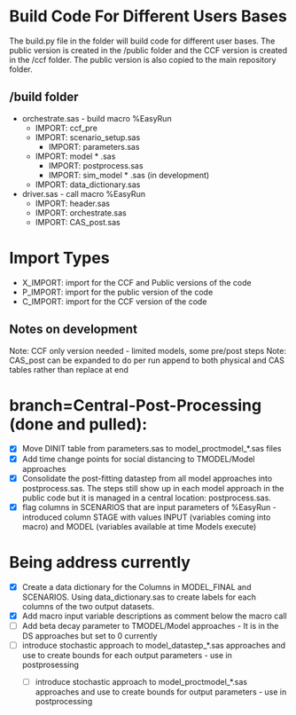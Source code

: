 # Build Code For Different Users Bases
The build.py file in the folder will build code for different user bases.  The public version is created in the /public folder and the CCF version is created in the /ccf folder.  The public version is also copied to the main repository folder.

## /build folder
- orchestrate.sas - build macro %EasyRun
    - IMPORT: ccf_pre
    - IMPORT: scenario_setup.sas
        - IMPORT: parameters.sas
    - IMPORT: model * .sas
        - IMPORT: postprocess.sas
        - IMPORT: sim_model * .sas (in development)
    - IMPORT: data_dictionary.sas
- driver.sas - call macro %EasyRun
    - IMPORT: header.sas
    - IMPORT: orchestrate.sas
    - IMPORT: CAS_post.sas

# Import Types
- X_IMPORT: import for the CCF and Public versions of the code
- P_IMPORT: import for the public version of the code
- C_IMPORT: import for the CCF version of the code

## Notes on development
Note: CCF only version needed - limited models, some pre/post steps
Note: CAS_post can be expanded to do per run append to both physical and CAS tables rather than replace at end

# branch=Central-Post-Processing (done and pulled):
- [x] Move DINIT table from parameters.sas to model_proctmodel_*.sas files
- [x] Add time change points for social distancing to TMODEL/Model approaches
- [x] Consolidate the post-fitting datastep from all model approaches into postprocess.sas.  The steps still show up in each model approach in the public code but it is managed in a central location: postprocess.sas.
- [X] flag columns in SCENARIOS that are input parameters of %EasyRun - introduced column STAGE with values INPUT (variables coming into macro) and MODEL (variables available at time Models execute)

# Being address currently
- [X] Create a data dictionary for the Columns in MODEL_FINAL and SCENARIOS.  Using data_dictionary.sas to create labels for each columns of the two output datasets.
- [X] Add macro input variable descriptions as comment below the macro call
- [ ] Add beta decay parameter to TMODEL/Model approaches - It is in the DS approaches but set to 0 currently
- [ ] introduce stochastic approach to model_datastep_*.sas approaches and use to create bounds for each output parameters - use in postprosessing
    - [ ] introduce stochastic approach to model_proctmodel_*.sas approaches and use to create bounds for output parameters - use in postprocessing



